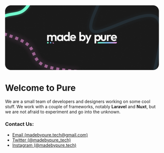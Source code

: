 ![Pure Banner](https://raw.githubusercontent.com/madebypure/branding/main/Banners/Main%20Banner%20-%20Rounded.png)

# Welcome to Pure
We are a small team of developers and designers working on some cool stuff. We work with a couple of frameworks, notably **Laravel** and **Nuxt**, but we are not afraid to experiment and go into the unknown.

### Contact Us:
- [Email (madebypure.tech@gmail.com)](mailto:madebypure.tech@gmail.com)
- [Twitter (@madebypure_tech)](https://twitter.com/madebypure_tech)
- [Instagram (@madebypure.tech)](https://www.instagram.com/madebypure.tech/)
